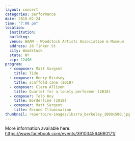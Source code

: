 ```yaml
---
layout: concert
categories: performance
date: 2018-02-24
time: "7:00 pm"
location:
  institution:
  building:
  venue: WAAM - Woodstock Artists Association & Museum
  address: 28 Tinker St
  city: Woodstock
  state: NY
  zip: 12498
program:
  - composer: Matt Sargent
    title: Tide
  - composer: Henry Birdsey
    title: scaffold cane (2018)
  - composer: Clara Allison
    title: Quartet for a lonely performer (2018)
  - composer: Telo Hoy
    title: Borderline (2018)
  - composer: Matt Sargent
    title: Second Illumination
thumbnail: repertoire-images/ibarra_berkeley_1000x500.jpg
---
```



More information available here: <a href="https://www.facebook.com/events/391034564680171/" target="blank">https://www.facebook.com/events/391034564680171/ </a>

<!-- should we have a separate field for ticket sales and time -->
